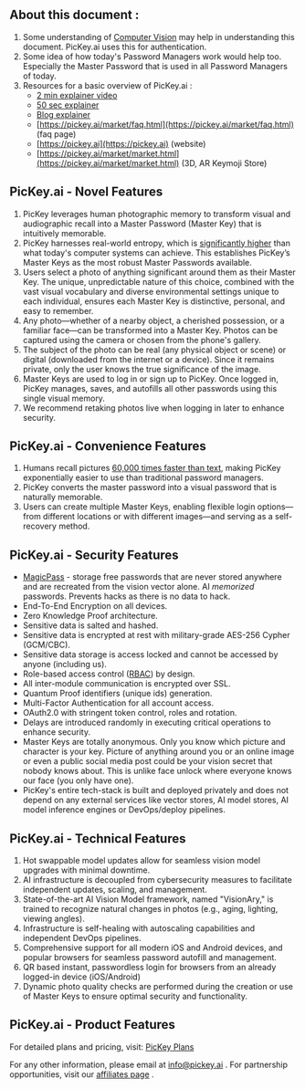 ## About this document : 
1. Some understanding of [Computer Vision](https://en.wikipedia.org/wiki/Computer_vision) may help in understanding this document. PicKey.ai uses this for authentication.
2. Some idea of how today's Password Managers work would help too. Especially the Master Password that is used in all Password Managers of today.
3. Resources for a basic overview of PicKey.ai :
	- [2 min explainer video](https://youtu.be/KedRFg-Qg_Y?si=z_avMTKaUk7up-PI)
	- [50 sec explainer](https://youtu.be/MY7DG6qOmg0)
	- [Blog explainer](https://blog.pickey.ai/pickey-ai-the-future-of-password-management/)
	- [https://pickey.ai/market/faq.html](https://pickey.ai/market/faq.html) (faq page)
	- [https://pickey.ai](https://pickey.ai) (website)
	- [https://pickey.ai/market/market.html](https://pickey.ai/market/market.html) (3D, AR Keymoji Store)
## PicKey.ai - Novel Features
1. PicKey leverages human photographic memory to transform visual and audiographic recall into a Master Password (Master Key) that is intuitively memorable.
2. PicKey harnesses real-world entropy, which is [significantly higher](https://blog.pickey.ai/defying-brute-force-the-unparalleled-strength-of-pickeys-master-key/) than what today's computer systems can achieve. This establishes PicKey’s Master Keys as the most robust Master Passwords available.
3. Users select a photo of anything significant around them as their Master Key. The unique, unpredictable nature of this choice, combined with the vast visual vocabulary and diverse environmental settings unique to each individual, ensures each Master Key is distinctive, personal, and easy to remember.
4. Any photo—whether of a nearby object, a cherished possession, or a familiar face—can be transformed into a Master Key. Photos can be captured using the camera or chosen from the phone's gallery.
5. The subject of the photo can be real (any physical object or scene) or digital (downloaded from the internet or a device). Since it remains private, only the user knows the true significance of the image.
6.  Master Keys are used to log in or sign up to PicKey. Once logged in, PicKey manages, saves, and autofills all other passwords using this single visual memory.
7. We recommend retaking photos live when logging in later to enhance security.
## PicKey.ai - Convenience Features
1. Humans recall pictures [60,000 times faster than text](https://medtechintelligence.com/column/the-power-of-visuals/), making PicKey exponentially easier to use than traditional password managers.
2. PicKey converts the master password into a visual password that is naturally memorable.
3. Users can create multiple Master Keys, enabling flexible login options—from different locations or with different images—and serving as a self-recovery method.
## PicKey.ai - Security Features
- [MagicPass](https://pickey.ai/#magicpass) - storage free passwords that are never stored anywhere and are recreated from the vision vector alone. AI *memorized* passwords. Prevents hacks as there is no data to hack.
- End-To-End Encryption on all devices.
- Zero Knowledge Proof architecture.
- Sensitive data is salted and hashed.
- Sensitive data is encrypted at rest with military-grade AES-256 Cypher (GCM/CBC).
- Sensitive data storage is access locked and cannot be accessed by anyone (including us).
- Role-based access control ([RBAC](https://en.wikipedia.org/wiki/Role-based_access_control)) by design.
- All inter-module communication is encrypted over SSL.
- Quantum Proof identifiers (unique ids) generation.
- Multi-Factor Authentication for all account access.
- OAuth2.0 with stringent token control, roles and rotation.
- Delays are introduced randomly in executing critical operations to enhance security.
- Master Keys are totally anonymous. Only you know which picture and character is your key. Picture of anything around you or an online image or even a public social media post could be your vision secret that nobody knows about. This is unlike face unlock where everyone knows our face (you only have one).
- PicKey's entire tech-stack is built and deployed privately and does not depend on any external services like vector stores, AI model stores, AI model inference engines or DevOps/deploy pipelines.
## PicKey.ai - Technical Features
1. Hot swappable model updates allow for seamless vision model upgrades with minimal downtime.
2. AI infrastructure is decoupled from cybersecurity measures to facilitate independent updates, scaling, and management.
3. State-of-the-art AI Vision Model framework, named "VisionAry," is trained to recognize natural changes in photos (e.g., aging, lighting, viewing angles).
4. Infrastructure is self-healing with autoscaling capabilities and independent DevOps pipelines.
5. Comprehensive support for all modern iOS and Android devices, and popular browsers for seamless password autofill and management.
6. QR based instant, passwordless login for browsers from an already logged-in device (iOS/Android)
7. Dynamic photo quality checks are performed during the creation or use of Master Keys to ensure optimal security and functionality.
## PicKey.ai - Product Features
For detailed plans and pricing, visit: [PicKey Plans](https://pickey.ai/#plans)

For any other information, please email at info@pickey.ai . For partnership opportunities, visit our [affiliates page](https://pickey.ai/affiliates/affiliates.html) .
